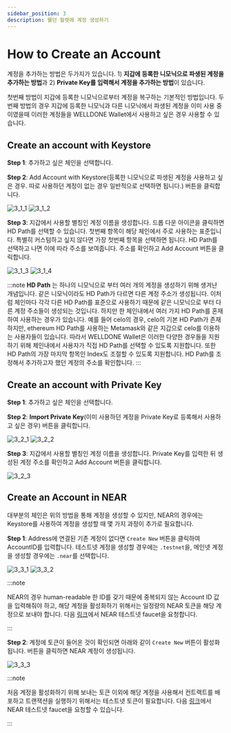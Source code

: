 ```yaml
---
sidebar_position: 3
description: 웰던 월렛에 계정 생성하기
---
```


# How to Create an Account

계정을 추가하는 방법은 두가지가 있습니다. 1) **지갑에 등록한 니모닉으로 파생된 계정을 추가하는 방법**과 2) **Private Key를 입력해서 계정을 추가하는 방법**이 있습니다.

첫번째 방법이 지갑에 등록한 니모닉으로부터 계정을 복구하는 기본적인 방법입니다. 두번째 방법의 경우 지갑에 등록한 니모닉과 다른 니모닉에서 파생된 계정을 이미 사용 중이였을때 이러한 계정들을 WELLDONE Wallet에서 사용하고 싶은 경우 사용할 수 있습니다.

## Create an account with Keystore

**Step 1**: 추가하고 싶은 체인을 선택합니다.

**Step 2**: Add Account with Keystore(등록한 니모닉으로 파생된 계정을 사용하고 싶은 경우. 따로 사용하던 계정이 없는 경우 일반적으로 선택하면 됩니다.) 버튼을 클릭합니다.

![3_1_1](./img/3_1_1.png?raw=true '3_1_1')
![3_1_2](./img/3_1_2.png?raw=true '3_1_2')

**Step 3**: 지갑에서 사용할 별칭인 계정 이름을 생성합니다. 드롭 다운 아이콘을 클릭하면 HD Path를 선택할 수 있습니다. 첫번째 항목이 해당 체인에서 주로 사용하는 표준입니다. 특별히 커스텀하고 싶지 않다면 가장 첫번째 항목을 선택하면 됩니다. HD Path를 선택하고 나면 이에 따라 주소를 보여줍니다. 주소를 확인하고 Add Account 버튼을 클릭합니다.

![3_1_3](./img/3_1_3.png?raw=true '3_1_3')
![3_1_4](./img/3_1_4.png?raw=true '3_1_4')

:::note
**HD Path** 는 하나의 니모닉으로 부터 여러 개의 계정을 생성하기 위해 생겨난 개념입니다. 같은 니모닉이라도 HD Path가 다르면 다른 계정 주소가 생성됩니다. 이처럼 체인마다 각각 다른 HD Path를 표준으로 사용하기 때문에 같은 니모닉으로 부터 다른 계정 주소들이 생성되는 것입니다. 하지만 한 체인내에서 여러 가지 HD Path를 혼재하여 사용하는 경우가 있습니다. 예를 들어 celo의 경우, celo의 기본 HD Path가 존재하지만, ethereum HD Path를 사용하는 Metamask와 같은 지갑으로 celo를 이용하는 사용자들이 있습니다. 따라서 WELLDONE Wallet은 이러한 다양한 경우들을 지원하기 위해 체인내에서 사용자가 직접 HD Path를 선택할 수 있도록 지원합니다. 또한 HD Path의 가장 마지막 항목인 Index도 조절할 수 있도록 지원합니다. HD Path를 조정해서 추가하고자 했던 계정의 주소를 확인합니다.
:::

## Create an account with Private Key

**Step 1**: 추가하고 싶은 체인을 선택합니다.

**Step 2**: **Import Private Key**(이미 사용하던 계정을 Private Key로 등록해서 사용하고 싶은 경우) 버튼을 클릭합니다.

![3_2_1](./img/3_2_1.png?raw=true '3_2_1')
![3_2_2](./img/3_2_2.png?raw=true '3_2_2')

**Step 3**: 지갑에서 사용할 별칭인 계정 이름을 생성합니다. Private Key를 입력한 뒤 생성된 계정 주소를 확인하고 Add Account 버튼을 클릭합니다.

![3_2_3](./img/3_2_3.png?raw=true '3_2_3')

## Create an Account in NEAR

대부분의 체인은 위의 방법을 통해 계정을 생성할 수 있지만, NEAR의 경우에는 Keystore를 사용하여 계정을 생성할 때 몇 가지 과정이 추가로 필요합니다.

**Step 1**: Address에 연결된 기존 계정이 없다면 `Create New` 버튼을 클릭하여 AccountID를 입력합니다. 테스트넷 계정을 생성할 경우에는 `.testnet`을, 메인넷 계정을 생성할 경우에는 `.near`를 선택합니다.

![3_3_1](./img/3_3_1.png?raw=true '3_3_1')
![3_3_2](./img/3_3_2.png?raw=true '3_3_2')

:::note

NEAR의 경우 human-readable 한 ID를 갖기 때문에 중복되지 않는 Account ID 값을 입력해줘야 하고, 해당 계정을 활성화하기 위해서는 일정량의 NEAR 토큰을 해당 계정으로 보내야 합니다. 다음 [링크](https://www.allthatnode.com/faucet/near.dsrv)에서 NEAR 테스트넷 faucet을 요청합니다.

:::

**Step 2**: 계정에 토큰이 들어온 것이 확인되면 아래와 같이 `Create New` 버튼이 활성화 됩니다. 버튼을 클릭하면 NEAR 계정이 생성됩니다.

![3_3_3](./img/3_3_3.png?raw=true '3_3_3')

:::note

처음 계정을 활성화하기 위해 보내는 토큰 이외에 해당 계정을 사용해서 컨트랙트를 배포하고 트랜잭션을 실행하기 위해서는 테스트넷 토큰이 필요합니다. 다음 [링크](https://www.allthatnode.com/faucet/near.dsrv)에서 NEAR 테스트넷 faucet을 요청할 수 있습니다.

:::
